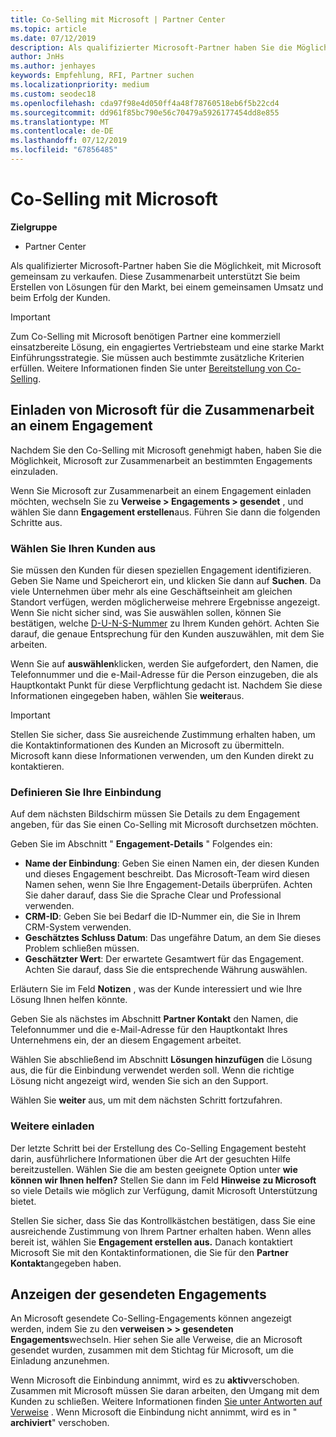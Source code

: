 ```yaml
---
title: Co-Selling mit Microsoft | Partner Center
ms.topic: article
ms.date: 07/12/2019
description: Als qualifizierter Microsoft-Partner haben Sie die Möglichkeit, mit Microsoft gemeinsam zu verkaufen. Diese Zusammenarbeit unterstützt Sie beim Erstellen von Lösungen für den Markt, bei einem gemeinsamen Umsatz und beim Erfolg der Kunden.
author: JnHs
ms.author: jenhayes
keywords: Empfehlung, RFI, Partner suchen
ms.localizationpriority: medium
ms.custom: seodec18
ms.openlocfilehash: cda97f98e4d050ff4a48f78760518eb6f5b22cd4
ms.sourcegitcommit: dd961f85bc790e56c70479a5926177454dd8e855
ms.translationtype: MT
ms.contentlocale: de-DE
ms.lasthandoff: 07/12/2019
ms.locfileid: "67856485"
---
```

# <a name="co-sell-with-microsoft"></a>Co-Selling mit Microsoft

**Zielgruppe**

-  Partner Center

Als qualifizierter Microsoft-Partner haben Sie die Möglichkeit, mit Microsoft gemeinsam zu verkaufen. Diese Zusammenarbeit unterstützt Sie beim Erstellen von Lösungen für den Markt, bei einem gemeinsamen Umsatz und beim Erfolg der Kunden.

> [!IMPORTANT]
> Zum Co-Selling mit Microsoft benötigen Partner eine kommerziell einsatzbereite Lösung, ein engagiertes Vertriebsteam und eine starke Markt Einführungsstrategie. Sie müssen auch bestimmte zusätzliche Kriterien erfüllen. Weitere Informationen finden Sie unter [Bereitstellung von Co-Selling](https://partner.microsoft.com/reach-customers/selling-with-microsoft#become-ready).

## <a name="invite-microsoft-to-collaborate-on-an-engagement"></a>Einladen von Microsoft für die Zusammenarbeit an einem Engagement

Nachdem Sie den Co-Selling mit Microsoft genehmigt haben, haben Sie die Möglichkeit, Microsoft zur Zusammenarbeit an bestimmten Engagements einzuladen.

Wenn Sie Microsoft zur Zusammenarbeit an einem Engagement einladen möchten, wechseln Sie zu **Verweise > Engagements > gesendet** , und wählen Sie dann **Engagement erstellen**aus. Führen Sie dann die folgenden Schritte aus.

### <a name="select-your-customer"></a>Wählen Sie Ihren Kunden aus

Sie müssen den Kunden für diesen speziellen Engagement identifizieren. Geben Sie Name und Speicherort ein, und klicken Sie dann auf **Suchen**. Da viele Unternehmen über mehr als eine Geschäftseinheit am gleichen Standort verfügen, werden möglicherweise mehrere Ergebnisse angezeigt. Wenn Sie nicht sicher sind, was Sie auswählen sollen, können Sie bestätigen, welche [D-U-N-S-Nummer](https://www.dnb.com/duns-number.html) zu Ihrem Kunden gehört. Achten Sie darauf, die genaue Entsprechung für den Kunden auszuwählen, mit dem Sie arbeiten. 

Wenn Sie auf **auswählen**klicken, werden Sie aufgefordert, den Namen, die Telefonnummer und die e-Mail-Adresse für die Person einzugeben, die als Hauptkontakt Punkt für diese Verpflichtung gedacht ist. Nachdem Sie diese Informationen eingegeben haben, wählen Sie **weiter**aus.

> [!IMPORTANT]
> Stellen Sie sicher, dass Sie ausreichende Zustimmung erhalten haben, um die Kontaktinformationen des Kunden an Microsoft zu übermitteln. Microsoft kann diese Informationen verwenden, um den Kunden direkt zu kontaktieren.

### <a name="define-your-engagement"></a>Definieren Sie Ihre Einbindung

Auf dem nächsten Bildschirm müssen Sie Details zu dem Engagement angeben, für das Sie einen Co-Selling mit Microsoft durchsetzen möchten.

Geben Sie im Abschnitt " **Engagement-Details** " Folgendes ein:
- **Name der Einbindung**: Geben Sie einen Namen ein, der diesen Kunden und dieses Engagement beschreibt. Das Microsoft-Team wird diesen Namen sehen, wenn Sie Ihre Engagement-Details überprüfen. Achten Sie daher darauf, dass Sie die Sprache Clear und Professional verwenden.
- **CRM-ID**: Geben Sie bei Bedarf die ID-Nummer ein, die Sie in Ihrem CRM-System verwenden.
- **Geschätztes Schluss Datum**: Das ungefähre Datum, an dem Sie dieses Problem schließen müssen.
- **Geschätzter Wert**: Der erwartete Gesamtwert für das Engagement. Achten Sie darauf, dass Sie die entsprechende Währung auswählen.

Erläutern Sie im Feld **Notizen** , was der Kunde interessiert und wie Ihre Lösung Ihnen helfen könnte.

 Geben Sie als nächstes im Abschnitt **Partner Kontakt** den Namen, die Telefonnummer und die e-Mail-Adresse für den Hauptkontakt Ihres Unternehmens ein, der an diesem Engagement arbeitet.

Wählen Sie abschließend im Abschnitt **Lösungen hinzufügen** die Lösung aus, die für die Einbindung verwendet werden soll. Wenn die richtige Lösung nicht angezeigt wird, wenden Sie sich an den Support.

Wählen Sie **weiter** aus, um mit dem nächsten Schritt fortzufahren.

### <a name="invite-others"></a>Weitere einladen

Der letzte Schritt bei der Erstellung des Co-Selling Engagement besteht darin, ausführlichere Informationen über die Art der gesuchten Hilfe bereitzustellen. Wählen Sie die am besten geeignete Option unter **wie können wir Ihnen helfen?** Stellen Sie dann im Feld **Hinweise zu Microsoft** so viele Details wie möglich zur Verfügung, damit Microsoft Unterstützung bietet.

Stellen Sie sicher, dass Sie das Kontrollkästchen bestätigen, dass Sie eine ausreichende Zustimmung von Ihrem Partner erhalten haben. Wenn alles bereit ist, wählen Sie **Engagement erstellen aus.** Danach kontaktiert Microsoft Sie mit den Kontaktinformationen, die Sie für den **Partner Kontakt**angegeben haben.

## <a name="viewing-your-sent-engagements"></a>Anzeigen der gesendeten Engagements

An Microsoft gesendete Co-Selling-Engagements können angezeigt werden, indem Sie zu den **verweisen > > gesendeten Engagements**wechseln. Hier sehen Sie alle Verweise, die an Microsoft gesendet wurden, zusammen mit dem Stichtag für Microsoft, um die Einladung anzunehmen.

Wenn Microsoft die Einbindung annimmt, wird es zu **aktiv**verschoben. Zusammen mit Microsoft müssen Sie daran arbeiten, den Umgang mit dem Kunden zu schließen. Weitere Informationen finden [Sie unter Antworten auf Verweise](responding-to-referrals.md) . Wenn Microsoft die Einbindung nicht annimmt, wird es in " **archiviert**" verschoben.
